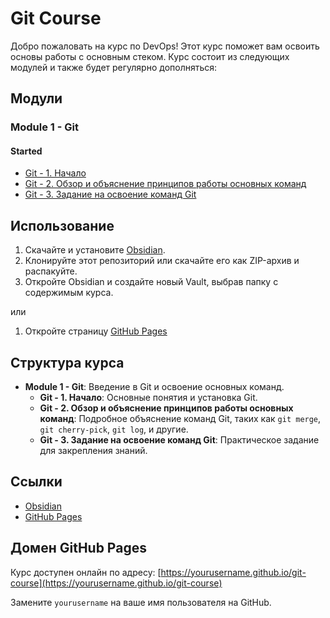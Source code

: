 # Git Course

Добро пожаловать на курс по DevOps! Этот курс поможет вам освоить основы работы с основным стеком. Курс состоит из следующих модулей и также будет регулярно дополняться:

## Модули

### Module 1 - Git

#### Started
- [Git - 1. Начало](module%201%20-%20git/started/Git%20-%201.%20Начало.md)
- [Git - 2. Обзор и объяснение принципов работы основных команд](module%201%20-%20git/started/Git%20-%202.%20Обзор%20и%20объяснение%20принципов%20работы%20основных%20команд.md)
- [Git - 3. Задание на освоение команд Git](module%201%20-%20git/started/Git%20-%203.%20Задание%20на%20освоение%20команд%20Git.md)

## Использование

1. Скачайте и установите [Obsidian](https://obsidian.md/).
2. Клонируйте этот репозиторий или скачайте его как ZIP-архив и распакуйте.
3. Откройте Obsidian и создайте новый Vault, выбрав папку с содержимым курса.

или

1. Откройте страницу [GitHub Pages](https://pages.github.com/)

## Структура курса

- **Module 1 - Git**: Введение в Git и освоение основных команд.
  - **Git - 1. Начало**: Основные понятия и установка Git.
  - **Git - 2. Обзор и объяснение принципов работы основных команд**: Подробное объяснение команд Git, таких как `git merge`, `git cherry-pick`, `git log`, и другие.
  - **Git - 3. Задание на освоение команд Git**: Практическое задание для закрепления знаний.

## Ссылки

- [Obsidian](https://obsidian.md/)
- [GitHub Pages](https://pages.github.com/)

## Домен GitHub Pages

Курс доступен онлайн по адресу: [https://yourusername.github.io/git-course](https://yourusername.github.io/git-course)

Замените `yourusername` на ваше имя пользователя на GitHub.
